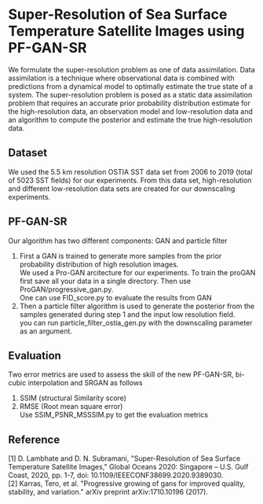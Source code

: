 # Super-Resolution of Sea Surface Temperature Satellite Images using PF-GAN-SR

We formulate the super-resolution problem as one of data assimilation. Data assimilation is a technique where observational data is combined with predictions from a dynamical model to optimally estimate the true state of a system. The super-resolution problem is posed as a static data assimilation problem that requires an accurate prior probability distribution estimate for the high-resolution data, an observation model and low-resolution data and an algorithm to compute the posterior and estimate the true high-resolution data.

## Dataset 
We used the 5.5 km resolution OSTIA SST data set from 2006 to 2019 (total of 5023 SST fields) for our experiments. From this data set, high-resolution and different low-resolution data sets are created for our downscaling experiments. 

## PF-GAN-SR
Our algorithm has two different components: GAN and particle filter 
1. First a GAN is trained to generate more samples from the prior probability distribution of high resolution images.</br>
We used a Pro-GAN arcitecture for our experiments. To train the proGAN first save all your data in a single directory. Then use ProGAN/progressive_gan.py. </br>
One can use FID_score.py to evaluate the results from GAN 
2. Then a particle filter algorithm is used to generate the posterior from the samples generated during step 1 and the input low resolution field.</br>
you can run particle_filter_ostia_gen.py with the downscaling parameter as an argument.

## Evaluation
Two error metrics are used to assess the skill of the new PF-GAN-SR, bi-cubic interpolation and SRGAN as follows
1. SSIM (structural Similarity score)
2. RMSE (Root mean square error) </br>
Use SSIM_PSNR_MSSSIM.py to get the evaluation metrics

## Reference
[1] D. Lambhate and D. N. Subramani, "Super-Resolution of Sea Surface Temperature Satellite Images," Global Oceans 2020: Singapore – U.S. Gulf Coast, 2020, pp. 1-7, doi: 10.1109/IEEECONF38699.2020.9389030. </br>
[2] Karras, Tero, et al. "Progressive growing of gans for improved quality, stability, and variation." arXiv preprint arXiv:1710.10196 (2017).

